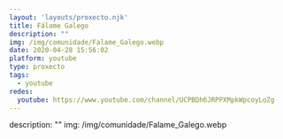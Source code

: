 ```yaml
---
layout: 'layouts/proxecto.njk'
title: Fálame Galego
description: ""
img: /img/comunidade/Falame_Galego.webp
date: 2020-04-28 15:56:02
platform: youtube
type: proxecto
tags:
  - youtube
redes:
  youtube: https://www.youtube.com/channel/UCPBDh6JRPPXMpkWpcoyLoZg
---
```

description: ""
img: /img/comunidade/Falame_Galego.webp
